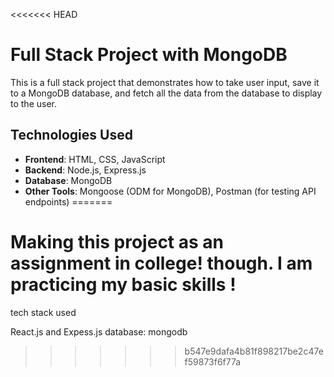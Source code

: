 <<<<<<< HEAD
# Full Stack Project with MongoDB

This is a full stack project that demonstrates how to take user input, save it to a MongoDB database, and fetch all the data from the database to display to the user.

## Technologies Used

- **Frontend**: HTML, CSS, JavaScript
- **Backend**: Node.js, Express.js
- **Database**: MongoDB
- **Other Tools**: Mongoose (ODM for MongoDB), Postman (for testing API endpoints)
=======
# Making this project as an assignment in college! though. I am practicing my basic skills !


tech stack used 

React.js and Expess.js
database: mongodb
>>>>>>> b547e9dafa4b81f898217be2c47ef59873f6f77a
